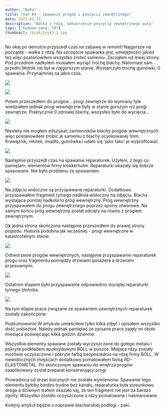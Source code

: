 ```yaml
---
author: "BoPa"
title: "Van #3 - spawanie progów i poszycia zewnętrznego"
date: 2022-02-17
description: "Walka z rdzą, odtworzenie poszycia zewnętrznego auta"
tags: ["budowa vana, T4"]
thumbnail: /bzyk/bzyk3_2.jpg
---
```


No okej po demolce przyszedł czas na zabawę w remont! Najgorsze na początek - walka z rdzą. Na szczęście spawarka jest, umiejętności jakieś też więc postanowiłem wszystko zrobić samemu. Zacząłem od lewej strony. Pod przednim nadkolem musiałem wyciąć trochę blachy. Natomiast sam przedni błotnik nie był w najgorszym stanie. Wystarczyło trochę gumówki, 0 spawania. Przynajmniej na jakiś czas. 

![](/bzyk/bzyk3_1.jpg)

![](/bzyk/bzyk3_2.jpg)

Potem przeszedłem do progów... progi zewnętrze do wymiany tyle wiedziałem jednak progi wewnętrzne były w stanie gorszym niż progi zewnętrze. Praktycznie 0 zdrowej blachy, wszystko było do wycięcia... 

![](/bzyk/bzyk3_3.jpg)

Niestety nie mogłem odszukać zamienników blachy progów wewnętrznych więc postanowiłem zrobić je samemu z blachy ocynkowanej 1mm. Krawężnik, młotek, imadło, gumówka i udało się 'jako tako' je wyprofilować. 

![](/bzyk/bzyk3_4.jpg)

Następnie przyszedł czas na spawanie reparaturek. Użyłem, z tego co pamiętam, elementów firmy klokkerholm. Reparaturki okazały się dobrze spasowane. Nie było problemu ze spawaniem. 

![](/bzyk/bzyk3_5.jpg)

Na zdjęciu widoczne są przyspawane reparaturki. Dodatkowo przyspawałem fragment tylnego nadkola widoczny na zdjęciu. Blacha wystająca poniżej nadkola to próg wewnętrzny. Próg wewnętrzny przyspawałem do progu zewnętrznego poprzez spoiny otworowe. Na samym końcu próg wewnętrzny został odcięty na równo z progiem zewnętrznym. 

Ok jedna strona skończona następnie przeszedłem do prawej strony pojazdu. Historia podobna jak wcześniej - progi wewnętrzne w katastrofalnym stanie. 

![](/bzyk/bzyk3_6.jpg)

Odtworzenie progów wewnętrznych, następnie przyspawanie reparaturek progu oraz fragmentu pomiędzy drzwiami pasażera a drzwiami przesuwnymi.

![](/bzyk/bzyk3_7.jpg)

Ostatnim etapem było przyspawanie odpowiednio dociętej reparaturki tylnego błotnika. 

![](/bzyk/bzyk3_8.jpg)

Na tym etapie prace związane ze spawaniem zewnętrznych reparaturek zostały zakończone. 

Podsumowanie
W artykule umieściłem tylko kilka zdjęć i opisałem wszystko dość pobieżnie. Należy jednak pamiętać że opisane prace zajęły mi około miesiąca poświęcając kilka godzin dziennie. 

Wszystkie elementy spawane zostały wyczyszczone do gołego metalu i pokryte podkładem epoksydowym BOLL w puszce. Miejsca rdzy zostały możliwie oczyszczone i pokryte farbą bezpośrednio na rdzę firmy BOLL. W niewidocznych miejscach dodatkowo pomalowałem farbą RD-ELASTOMETAL. Po skończonym spawaniu do wnętrza progów zaaplikowany został preparat konserwujący progi. 

Prowadnica od drzwi bocznych nie została wymieniona. Spawanie tego elementu byłoby bardzo trudne bez kanału, reparaturka była stosunkowo droga a dziwnym trafem okazało się, że ten fragment nie jest za bardzo zgnity. Wszystko zostało oczyszczone z rdzy pomalowane i nasmarowane. 

Kolejny artykuł będzie o naprawie blacharskiej podłogi - paki.